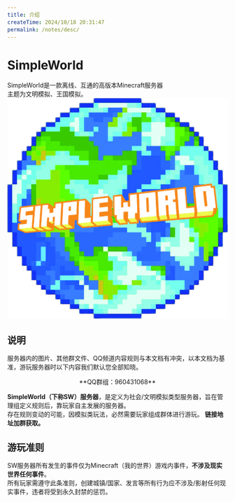 ```yaml
---
title: 介绍
createTime: 2024/10/18 20:31:47
permalink: /notes/desc/
---
```

# SimpleWorld

SimpleWorld是一款离线、互通的高版本Minecraft服务器<br>
主题为文明模拟、王国模拟。
<img src="/images/logo.jpg" alt="logo"><br>


## 说明

服务器内的图片、其他群文件、QQ频道内容规则与本文档有冲突，以本文档为基准，游玩服务器时以下内容我们默认您全部知晓。<br>
<div style="text-align: center;">**QQ群组：960431068**</div>

**SimpleWorld（下称SW）服务器**，是定义为社会/文明模拟类型服务器，旨在管理组定义规则后，靠玩家自主发展的服务器。<br>
存在规则变动的可能，因模拟类玩法，必然需要玩家组成群体进行游玩。
**链接地址加群获取。**<br>

## 游玩准则

SW服务器所有发生的事件仅为Minecraft（我的世界）游戏内事件，**不涉及现实世界任何事件**。<br>
所有玩家需遵守此条准则，创建城镇/国家、发言等所有行为应不涉及/影射任何现实事件，违者将受到永久封禁的惩罚。
